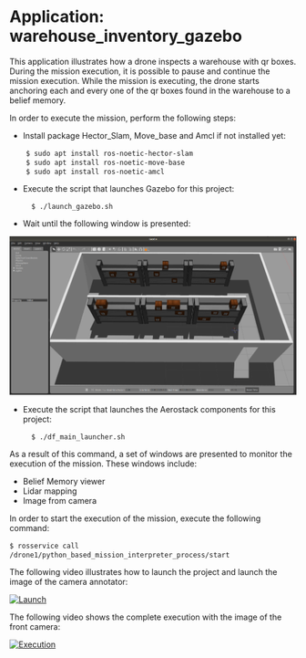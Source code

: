 # Application: warehouse_inventory_gazebo

This application illustrates how a drone inspects a warehouse with qr boxes. During the mission execution, it is possible to pause and continue the mission execution. While the mission is executing, the drone starts anchoring each and every one of the qr boxes found in the warehouse to a belief memory.

In order to execute the mission, perform the following steps:
- Install package Hector_Slam, Move_base and Amcl if not installed yet:
```
	$ sudo apt install ros-noetic-hector-slam
	$ sudo apt install ros-noetic-move-base
	$ sudo apt install ros-noetic-amcl 
```
	
- Execute the script that launches Gazebo for this project:

        $ ./launch_gazebo.sh

- Wait until the following window is presented:

<img src="https://github.com/aerostack/warehouse_inventory_gazebo/blob/master/doc/launchwarehouse.png" width=600>

- Execute the script that launches the Aerostack components for this project:

        $ ./df_main_launcher.sh

As a result of this command, a set of windows are presented to monitor the execution of the mission. These windows include:
- Belief Memory viewer
- Lidar mapping
- Image from camera

In order to start the execution of the mission, execute the following command:

	$ rosservice call /drone1/python_based_mission_interpreter_process/start

The following video illustrates how to launch the project and launch the image of the camera annotator:

[ ![Launch](https://i.ibb.co/gVhSQLR/launchmission.png)](https://youtu.be/9c6axGrjE30)

The following video shows the complete execution with the image of the front camera:

[ ![Execution](https://i.ibb.co/zP1vDN2/executionwarehouse.png)](https://youtu.be/ccFlU2Z32rE)



